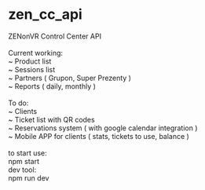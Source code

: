 # zen_cc_api
ZENonVR Control Center API<br>
<br>
Current working:<br>
~ Product list<br>
~ Sessions list<br>
~ Partners ( Grupon, Super Prezenty )<br>
~ Reports ( daily, monthly )<br>
<br>
To do:<br>
~ Clients<br>
~ Ticket list with QR codes<br>
~ Reservations system ( with google calendar integration )<br>
~ Mobile APP for clients ( stats, tickets to use, balance )<br>
<br>
to start use:<br>
  npm start<br>
dev tool:<br>
  npm run dev<br>
